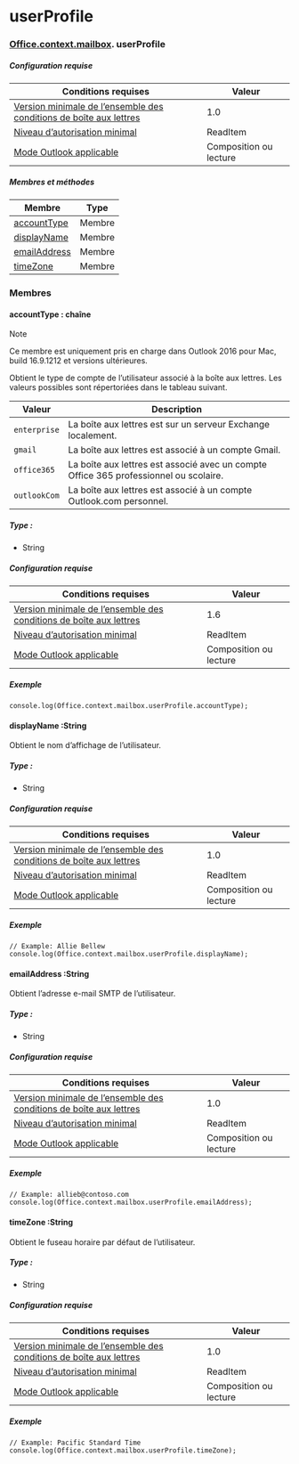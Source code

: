 
# <a name="userprofile"></a>userProfile

### [Office](Office.md)[.context](Office.context.md)[.mailbox](Office.context.mailbox.md). userProfile

##### <a name="requirements"></a>Configuration requise

|Conditions requises| Valeur|
|---|---|
|[Version minimale de l’ensemble des conditions de boîte aux lettres](/javascript/office/requirement-sets/outlook-api-requirement-sets)| 1.0|
|[Niveau d’autorisation minimal](https://docs.microsoft.com/outlook/add-ins/understanding-outlook-add-in-permissions)| ReadItem|
|[Mode Outlook applicable](https://docs.microsoft.com/outlook/add-ins/#extension-points)| Composition ou lecture|

##### <a name="members-and-methods"></a>Membres et méthodes

| Membre | Type |
|--------|------|
| [accountType](#accounttype-string) | Membre |
| [displayName](#displayname-string) | Membre |
| [emailAddress](#emailaddress-string) | Membre |
| [timeZone](#timezone-string) | Membre |

### <a name="members"></a>Membres

####  <a name="accounttype-string"></a>accountType : chaîne

> [!NOTE]
> Ce membre est uniquement pris en charge dans Outlook 2016 pour Mac, build 16.9.1212 et versions ultérieures.

Obtient le type de compte de l’utilisateur associé à la boîte aux lettres. Les valeurs possibles sont répertoriées dans le tableau suivant.

| Valeur | Description |
|-------|-------------|
| `enterprise` | La boîte aux lettres est sur un serveur Exchange localement. |
| `gmail` | La boîte aux lettres est associé à un compte Gmail. |
| `office365` | La boîte aux lettres est associé avec un compte Office 365 professionnel ou scolaire. |
| `outlookCom` | La boîte aux lettres est associé à un compte Outlook.com personnel. |

##### <a name="type"></a>Type :

*   String

##### <a name="requirements"></a>Configuration requise

|Conditions requises| Valeur|
|---|---|
|[Version minimale de l’ensemble des conditions de boîte aux lettres](/javascript/office/requirement-sets/outlook-api-requirement-sets)| 1.6 |
|[Niveau d’autorisation minimal](https://docs.microsoft.com/outlook/add-ins/understanding-outlook-add-in-permissions)| ReadItem|
|[Mode Outlook applicable](https://docs.microsoft.com/outlook/add-ins/#extension-points)| Composition ou lecture|

##### <a name="example"></a>Exemple

```
console.log(Office.context.mailbox.userProfile.accountType);
```

####  <a name="displayname-string"></a>displayName :String

Obtient le nom d’affichage de l’utilisateur.

##### <a name="type"></a>Type :

*   String

##### <a name="requirements"></a>Configuration requise

|Conditions requises| Valeur|
|---|---|
|[Version minimale de l’ensemble des conditions de boîte aux lettres](/javascript/office/requirement-sets/outlook-api-requirement-sets)| 1.0|
|[Niveau d’autorisation minimal](https://docs.microsoft.com/outlook/add-ins/understanding-outlook-add-in-permissions)| ReadItem|
|[Mode Outlook applicable](https://docs.microsoft.com/outlook/add-ins/#extension-points)| Composition ou lecture|

##### <a name="example"></a>Exemple

```
// Example: Allie Bellew
console.log(Office.context.mailbox.userProfile.displayName);
```

####  <a name="emailaddress-string"></a>emailAddress :String

Obtient l’adresse e-mail SMTP de l’utilisateur.

##### <a name="type"></a>Type :

*   String

##### <a name="requirements"></a>Configuration requise

|Conditions requises| Valeur|
|---|---|
|[Version minimale de l’ensemble des conditions de boîte aux lettres](/javascript/office/requirement-sets/outlook-api-requirement-sets)| 1.0|
|[Niveau d’autorisation minimal](https://docs.microsoft.com/outlook/add-ins/understanding-outlook-add-in-permissions)| ReadItem|
|[Mode Outlook applicable](https://docs.microsoft.com/outlook/add-ins/#extension-points)| Composition ou lecture|

##### <a name="example"></a>Exemple

```
// Example: allieb@contoso.com
console.log(Office.context.mailbox.userProfile.emailAddress);
```

####  <a name="timezone-string"></a>timeZone :String

Obtient le fuseau horaire par défaut de l’utilisateur.

##### <a name="type"></a>Type :

*   String

##### <a name="requirements"></a>Configuration requise

|Conditions requises| Valeur|
|---|---|
|[Version minimale de l’ensemble des conditions de boîte aux lettres](/javascript/office/requirement-sets/outlook-api-requirement-sets)| 1.0|
|[Niveau d’autorisation minimal](https://docs.microsoft.com/outlook/add-ins/understanding-outlook-add-in-permissions)| ReadItem|
|[Mode Outlook applicable](https://docs.microsoft.com/outlook/add-ins/#extension-points)| Composition ou lecture|

##### <a name="example"></a>Exemple

```
// Example: Pacific Standard Time
console.log(Office.context.mailbox.userProfile.timeZone);
```